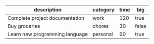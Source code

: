 | description | category | time | big |
| --- | --- | --- | --- |
| Complete project documentation | work | 120 | true |
| Buy groceries | chores | 30 | false |
| Learn new programming language | personal | 60 | true

